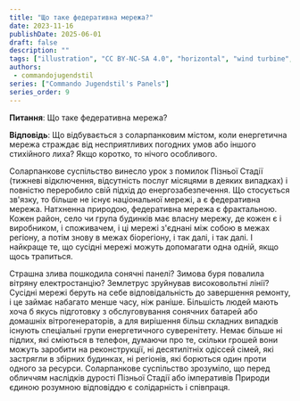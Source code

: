 ```yaml
---
title: "Що таке федеративна мережа?"
date: 2023-11-16
publishDate: 2025-06-01
draft: false
description: ""
tags: ["illustration", "CC BY-NC-SA 4.0", "horizontal", "wind turbine", "city"]
authors:
 - commandojugendstil
series: ["Commando Jugendstil's Panels"]
series_order: 9
---
```


**Питання**: 
Що таке федеративна мережа?

**Відповідь**:
Що відбувається з соларпанковим містом, коли енергетична мережа страждає від несприятливих погодних умов або іншого стихійного лиха?
Якщо коротко, то нічого особливого.

Соларпанкове суспільство винесло урок з помилок Пізньої Стадії (тижневі відключення, відсутність послуг місяцями в деяких випадках) і повністю переробило свій підхід до енергозабезпечення.
Що стосується зв'язку, то більше не існує національної мережі, а є федеративна мережа.
Натхненна природою, федеративна мережа є фрактальною. Кожен район, село чи група будинків має власну мережу, де кожен є і виробником, і споживачем, і ці мережі з'єднані між собою в межах регіону, а потім знову в межах біорегіону, і так далі, і так далі. І найкраще те, що сусідні мережі можуть допомагати одна одній, якщо щось трапиться.

Страшна злива пошкодила сонячні панелі? Зимова буря повалила вітряну електростанцію? Землетрус зруйнував високовольтні лінії? Сусідні мережі беруть на себе відповідальність до завершення ремонту, і це займає набагато менше часу, ніж раніше. Більшість людей мають хоча б якусь підготовку з обслуговування сонячних батарей або домашніх вітрогенераторів, а для вирішення більш складних випадків існують спеціальні групи енергетичного суверенітету.
Немає більше ні підлих, які сміються в телефон, думаючи про те, скільки грошей вони можуть заробити на реконструкції, ні десятилітніх одіссей сімей, які застрягли в збірних будинках, ні регіонів, які борються один проти одного за ресурси.
Соларпанкове суспільство зрозуміло, що перед обличчям наслідків дурості Пізньої Стадії або імперативів Природи єдиною розумною відповіддю є солідарність і співпраця.
